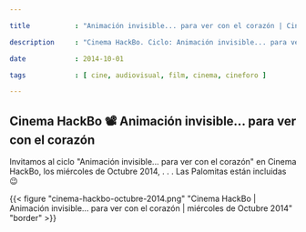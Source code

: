 ```yaml
---

title           : "Animación invisible... para ver con el corazón | Cinema HackBo"

description     : "Cinema HackBo. Ciclo: Animación invisible... para ver con el corazón"

date            : 2014-10-01

tags            : [ cine, audiovisual, film, cinema, cineforo ]

---
```


## Cinema HackBo 📽  Animación invisible... para ver con el corazón

Invitamos al ciclo "Animación invisible... para ver con el corazón"
en Cinema HackBo, los miércoles de Octubre 2014, 
. . . Las Palomitas están incluidas 😉

{{< figure "cinema-hackbo-octubre-2014.png" "Cinema HackBo | Animación invisible... para ver con el corazón | miércoles de Octubre 2014" "border" >}}


